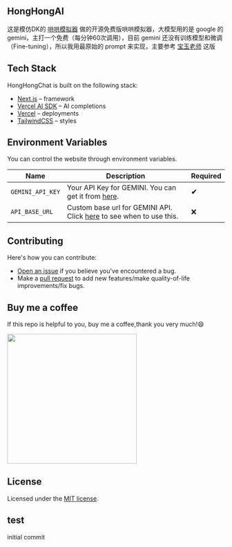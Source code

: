 ## HongHongAI

这是模仿DK的 [哄哄模拟器](https://hong.greatdk.com/) 做的开源免费版哄哄模拟器，大模型用的是 google 的 gemini，主打一个免费（每分钟60次调用），目前 gemini 还没有训练模型和微调（Fine-tuning），所以我用最原始的 prompt 来实现，主要参考 [宝玉老师](https://weibo.com/1727858283/ND9pOzB0K?refer_flag=1001030103_) 这版



## Tech Stack

HongHongChat is built on the following stack:

- [Next.js](https://nextjs.org/) – framework
- [Vercel AI SDK](https://sdk.vercel.ai/docs) – AI completions
- [Vercel](https://vercel.com) – deployments
- [TailwindCSS](https://tailwindcss.com/) – styles



## Environment Variables

You can control the website through environment variables.

| Name             | Description                                                  | Required |
| ---------------- | ------------------------------------------------------------ | -------- |
| `GEMINI_API_KEY` | Your API Key for GEMINI. You can get it from [here](https://makersuite.google.com/app/apikey). | **✔**    |
| `API_BASE_URL`   | Custom base url for GEMINI API. Click [here](https://github.com/babaohuang/GeminiProChat?tab=readme-ov-file#solution-for-user-location-is-not-supported-for-the-api-use) to see when to use this. | ❌        |



## Contributing

Here's how you can contribute:

- [Open an issue](https://github.com/johanazhu/honghongai/issues) if you believe you've encountered a bug.
- Make a [pull request](https://github.com/johanazhu/honghongai/pull) to add new features/make quality-of-life improvements/fix bugs.

## Buy me a coffee

If this repo is helpful to you, buy me a coffee,thank you very much!😄

<img src="https://s2.loli.net/2022/10/09/31kvp8HRJuoBCfc.jpg" height="300px" width="300px" />

## License

Licensed under the [MIT license](https://github.com/johanazhu/honghongai/blob/main/LICENSE.md).

## test

initial commit